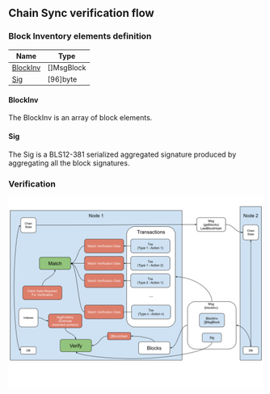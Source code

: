 Chain Sync verification flow
--------------

### Block Inventory elements definition

 Name | Type 
---|---
 [BlockInv](#blockinv) | []MsgBlock 
 [Sig](#sig) | [96]byte  

#### BlockInv

The BlockInv is an array of block elements.

#### Sig

The Sig is a BLS12-381 serialized aggregated signature produced by aggregating all the block signatures.


### Verification

[![alt](../img/blocks/chain-sync.svg)](../img/blocks/chain-sync.svg?raw=true&sanitize=true)
